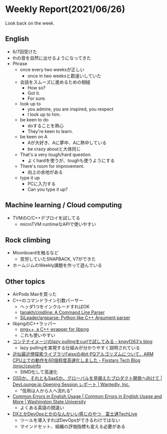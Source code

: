 # Weekly Report(2021/06/26)


Look back on the week.

## English

- 6/7回受けた
- thの音を自然に出せるようになってきた
- Phrase
    - once every two weeksが正しい
        - once in two weeksと勘違いしていた
    - 会話をスムーズに進めるための相槌
        - How so?
        - Got it.
        - For sure.
    - look up to
        - you admire, you are inspired, you respect
        - I look up to him.
    - be keen to do
        - doすることを熱心
        - They're keen to learn.
    - be keen on A
        - Aが大好き、Aに夢中、Aに熱中している
        - be crazy aboutと大体同じ
    - That's a very tough/hard question.
        - よくhardを使うが、toughも使うようにする
    - There's room for improvement.
        - 向上の余地がある
    - type it up
        - PCに入力する
        - Can you type it up?

## Machine learning / Cloud computing

- TVMのC/C++デプロイを試してる
    - microTVM runtimeなAPIで使いやすい

## Rock climbing

- Moonboardを触るなど
    - 苦労していたSNAPBACK, V7ができた
- ホームジムのWeekly課題を作って遊んでいる

## Other topics

- AirPods Maxを買った
-  C++のコマンドライン引数パーサー
    -  ヘッダ1つをインクルードすればOK
    - [tanakh/cmdline: A Command Line Parser](https://github.com/tanakh/cmdline)
    - [SiLeader/argparse: Python like C++ Argument parser](https://github.com/SiLeader/argparse)
- libpngのC++ラッパー
    - [png++, a C++ wrapper for libpng](https://www.nongnu.org/pngpp/)
    - これも使いやすい
- [コンテナイメージのlazy pullingをcurlで試してみる - knqyf263's blog](https://knqyf263.hatenablog.com/entry/2021/06/15/071057)
    - lazy pullingを実現する仕組みが分かりやすく説明されている
- [近似最近傍探索ライブラリFaissの4bit PQアルゴリズムについて、ARM CPU上での動作を60倍程度高速化しました - Fixstars Tech Blog /proc/cpuinfo](https://proc-cpuinfo.fixstars.com/2021/06/make-faiss-4bitpq-60x-faster-on-aarch64/)
    - SIMD化して高速化
- [OSSか、それともSaaSか。グローバルを見据えたプロダクト開発へ向けて | DevLounge.jp Opening Session レポート | Wantedly, Inc.](https://www.wantedly.com/companies/wantedly/post_articles/331344)
    - "信用は人から人へ流れる"
- [Common Errors in English Usage | Common Errors in English Usage and More | Washington State University](https://brians.wsu.edu/common-errors/)
    - よくある英語の間違い
- [DXとかDevOpsとかのなんかいい感じのやつ　富士通TechLive](https://www.slideshare.net/TokorotenNakayama/dxdevopstechlive)
    - ツールを導入すればDevOpsができるわけではない
    - マインドセット、組織の評価指標も変える必要がある

